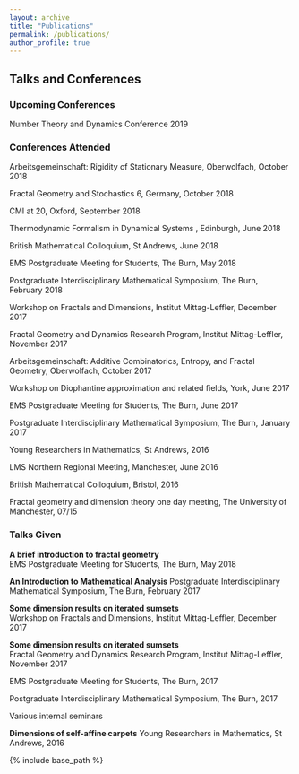 ```yaml
---
layout: archive
title: "Publications"
permalink: /publications/
author_profile: true
---
```


## Talks and Conferences

### Upcoming Conferences

Number Theory and Dynamics Conference 2019

### Conferences Attended


Arbeitsgemeinschaft: Rigidity of Stationary Measure, Oberwolfach, October 2018

Fractal Geometry and Stochastics 6, Germany, October 2018

CMI at 20, Oxford, September 2018

Thermodynamic Formalism in Dynamical Systems , Edinburgh, June 2018

British Mathematical Colloquium, St Andrews, June 2018

EMS Postgraduate Meeting for Students, The Burn, May 2018

Postgraduate Interdisciplinary Mathematical Symposium, The Burn, February 2018

Workshop on Fractals and Dimensions, Institut Mittag-Leffler, December 2017

Fractal Geometry and Dynamics Research Program, Institut Mittag-Leffler, November 2017

Arbeitsgemeinschaft: Additive Combinatorics, Entropy, and Fractal Geometry, Oberwolfach, October 2017

Workshop on Diophantine approximation and related fields, York, June 2017

EMS Postgraduate Meeting for Students, The Burn, June 2017

Postgraduate Interdisciplinary Mathematical Symposium, The Burn, January 2017

Young Researchers in Mathematics, St Andrews, 2016

LMS Northern Regional Meeting, Manchester, June 2016

British Mathematical Colloquium, Bristol, 2016

Fractal geometry and dimension theory one day meeting, The University of Manchester, 07/15

### Talks Given

**A brief introduction to fractal geometry**	
EMS Postgraduate Meeting for Students, The Burn, May 2018

**An Introduction to Mathematical Analysis**
Postgraduate Interdisciplinary Mathematical Symposium, The Burn, February 2017

**Some dimension results on iterated sumsets**	
Workshop on Fractals and Dimensions, Institut Mittag-Leffler, December 2017

**Some dimension results on iterated sumsets**	
Fractal Geometry and Dynamics Research Program, Institut Mittag-Leffler, November 2017

EMS Postgraduate Meeting for Students, The Burn, 2017

Postgraduate Interdisciplinary Mathematical Symposium, The Burn, 2017

Various internal seminars

**Dimensions of self-affine carpets** 
Young Researchers in Mathematics, St Andrews, 2016


{% include base_path %}
